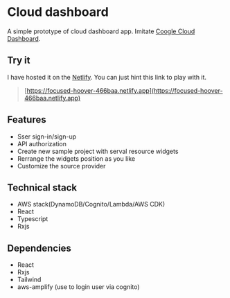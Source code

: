 # Cloud dashboard

A simple prototype of cloud dashboard app. Imitate [Coogle Cloud Dashboard](console.cloud.google.com).

## Try it

I have hosted it on the [Netlify](https://netlify.com). You can just hint this link to play with it.

> [https://focused-hoover-466baa.netlify.app](https://focused-hoover-466baa.netlify.app)
                                              
## Features

* Sser sign-in/sign-up
* API authorization
* Create new sample project with serval resource widgets
* Rerrange the widgets position as you like
* Customize the source provider

## Technical stack

* AWS stack(DynamoDB/Cognito/Lambda/AWS CDK)
* React
* Typescript
* Rxjs

## Dependencies

* React
* Rxjs
* Tailwind
* aws-amplify (use to login user via cognito)
